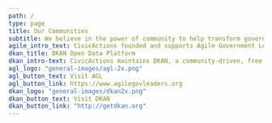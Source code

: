 ```yaml
---
path: /
type: page
title: Our Communities
subtitle: We believe in the power of community to help transform government and the world. When people come together to share ideas and combine their talents, great things happen.
agile_intro_text: CivicActions founded and supports Agile Government Leadership, a nonprofit network of government professionals working to bring agile and innovative practices to the public sector.
dkan_title: DKAN Open Data Platform
dkan_intro-text: CivicActions maintains DKAN, a community-driven, free and open source open data platform used by governments, organizations, and individuals around the world to leverage data for the public good.
agl_logo: "general-images/agl-2x.png"
agl_button_text: Visit AGL
agl_button_link: https://www.agilegovleaders.org
dkan_logo: "general-images/dkan2x.png"
dkan_button_text: Visit DKAN
dkan_button_link: "http://getdkan.org"
---
```

